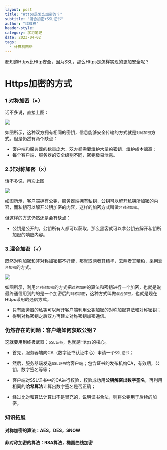 ```yaml
---
layout: post
title: "Https是怎么加密的？"
subtitle: "混合加密+SSL证书"
author: "维维梓"
header-style:
category: 学习笔记
date: 2023-04-02
tags:
  - 计算机网络
---
```


都知道Https比Http安全，因为SSL，那么Https是怎样实现的更加安全呢？

<!-- more -->

# Https加密的方式

### 1.对称加密（×）

话不多说，直接上图：

![](https://freessl.wosign.com/wp-content/uploads/2018/05/20180530163631.png)

如图所示，这种双方拥有相同的密钥，信息能够安全传输的方式就是`对称加密`方式。但是仍然有两个缺点：

- 客户端和服务器的数量庞大，双方都需要维护大量的密钥，维护成本很高；
- 每个客户端、服务器的安全级别不同，密钥极易泄露。

### 2.非对称加密（×）

话不多说，再次上图

![](https://freessl.wosign.com/wp-content/uploads/2018/05/20180530163643.png)

如图所示，客户端拥有公钥，服务器端拥有私钥，公钥可以解开私钥所加密的内容，而私钥可以解开公钥加密的内容，这样的加密方式叫做`非对称加密`。

但这样的方式仍然还是会有缺点：

- 公钥是公开的，公钥所有人都可以获取，那么黑客就可以拿公钥去解开私钥所加密的响应内容。

### 3.混合加密（√）

既然对称加密和非对称加密都不好使，那就取两者其精华，去两者其糟粕，采用`混合加密`的方式。

![](https://freessl.wosign.com/wp-content/uploads/2018/05/20180530163657.png)

如图所示，利用`非对称加密`的方式把`对称加密`的算法和密钥进行一个加密，也就是说最终通信用到的的是一个加密后的`对称加密`，这种方式叫做`混合加密`，也就是现在Https采用的通信方式。

- 只有服务器的私钥可以解开客户端利用公钥加密的对称加密算法和对称密钥；
- 得到对称密钥之后双方再建立对称密钥加密通信。

### 仍然存在的问题：客户端如何获取公钥？

这就要用到终极武器：`SSL证书`，也就是Https的核心。

- 首先，服务器端向CA（数字证书认证中心）申请一个`SSL证书`；

- 然后，服务器端发送`SSL证书`给客户端；包含证书的发布机构CA，有效期，公钥，数字签名等等；
- 客户端对SSL证书中的CA进行校验，校验成功用**公钥解密出数字签名**，再利用相同的**哈希算法**计算出数字签名是否正确；
- 经过比对和算法计算出不是冒充的，说明证书合法，则将公钥用于后续的加密。

### 知识拓展

#### 对称加密的算法：AES，DES，SNOW

#### 非对称加密的算法：**RSA算法**，椭圆曲线加密